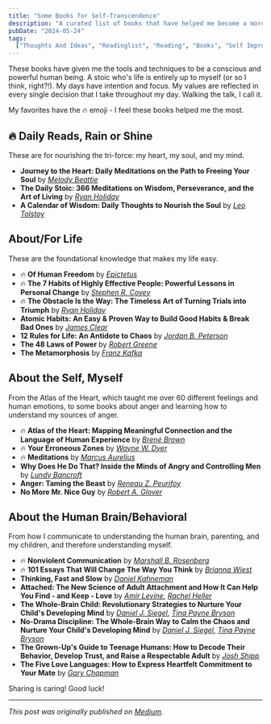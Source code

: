 ```yaml
---
title: "Some Books for Self-Transcendence"
description: "A curated list of books that have helped me become a more conscious and powerful human being."
pubDate: "2024-05-24"
tags:
  ["Thoughts And Ideas", "Readinglist", "Reading", "Books", "Self Improvement"]
---
```


These books have given me the tools and techniques to be a conscious and powerful human being. A stoic who's life is entirely up to myself (or so I think, right?!). My days have intention and focus. My values are reflected in every single decision that I take throughout my day. Walking the talk, I call it.

My favorites have the 🔥 emoji - I feel these books helped me the most.

## 🔥 Daily Reads, Rain or Shine

These are for nourishing the tri-force: my heart, my soul, and my mind.

- **Journey to the Heart: Daily Meditations on the Path to Freeing Your Soul** by _[Melody Beattie](https://www.goodreads.com/author/show/1047.Melody_Beattie)_
- **The Daily Stoic: 366 Meditations on Wisdom, Perseverance, and the Art of Living** by _[Ryan Holiday](https://www.goodreads.com/author/show/6451141.Ryan_Holiday)_
- **A Calendar of Wisdom: Daily Thoughts to Nourish the Soul** by _[Leo Tolstoy](https://www.goodreads.com/author/show/128382.Leo_Tolstoy)_

## About/For Life

These are the foundational knowledge that makes my life easy.

- 🔥 **Of Human Freedom** by _[Epictetus](https://www.goodreads.com/author/show/13852.Epictetus)_
- 🔥 **The 7 Habits of Highly Effective People: Powerful Lessons in Personal Change** by _[Stephen R. Covey](https://www.goodreads.com/author/show/1536.Stephen_R_Covey)_
- 🔥 **The Obstacle Is the Way: The Timeless Art of Turning Trials into Triumph** by _[Ryan Holiday](https://www.goodreads.com/author/show/6451141.Ryan_Holiday)_
- **Atomic Habits: An Easy & Proven Way to Build Good Habits & Break Bad Ones** by _[James Clear](https://www.goodreads.com/author/show/16248099.James_Clear)_
- **12 Rules for Life: An Antidote to Chaos** by _[Jordan B. Peterson](https://www.goodreads.com/author/show/166431.Jordan_B_Peterson)_
- **The 48 Laws of Power** by _[Robert Greene](https://www.goodreads.com/author/show/1051.Robert_Greene)_
- **The Metamorphosis** by _[Franz Kafka](https://www.goodreads.com/author/show/5223.Franz_Kafka)_

## About the Self, Myself

From the Atlas of the Heart, which taught me over 60 different feelings and human emotions, to some books about anger and learning how to understand my sources of anger.

- 🔥 **Atlas of the Heart: Mapping Meaningful Connection and the Language of Human Experience** by _[Brené Brown](https://www.goodreads.com/author/show/162578.Bren_Brown)_
- 🔥 **Your Erroneous Zones** by _[Wayne W. Dyer](https://www.goodreads.com/author/show/2969.Wayne_W_Dyer)_
- 🔥 **Meditations** by _[Marcus Aurelius](https://www.goodreads.com/author/show/17212.Marcus_Aurelius)_
- **Why Does He Do That? Inside the Minds of Angry and Controlling Men** by _[Lundy Bancroft](https://www.goodreads.com/author/show/1088.Lundy_Bancroft)_
- **Anger: Taming the Beast** by _[Reneau Z. Peurifoy](https://www.goodreads.com/author/show/1089.Reneau_Z_Peurifoy)_
- **No More Mr. Nice Guy** by _[Robert A. Glover](https://www.goodreads.com/author/show/1089.Robert_A_Glover)_

## About the Human Brain/Behavioral

From how I communicate to understanding the human brain, parenting, and my children, and therefore understanding myself.

- 🔥 **Nonviolent Communication** by _[Marshall B. Rosenberg](https://www.goodreads.com/author/show/1089.Marshall_B_Rosenberg)_
- 🔥 **101 Essays That Will Change The Way You Think** by _[Brianna Wiest](https://www.goodreads.com/author/show/1089.Brianna_Wiest)_
- **Thinking, Fast and Slow** by _[Daniel Kahneman](https://www.goodreads.com/author/show/1052.Daniel_Kahneman)_
- **Attached: The New Science of Adult Attachment and How It Can Help You Find - and Keep - Love** by _[Amir Levine](https://www.goodreads.com/author/show/1089.Amir_Levine)_, _[Rachel Heller](https://www.goodreads.com/author/show/1089.Rachel_Heller)_
- **The Whole-Brain Child: Revolutionary Strategies to Nurture Your Child's Developing Mind** by _[Daniel J. Siegel](https://www.goodreads.com/author/show/1089.Daniel_J_Siegel)_, _[Tina Payne Bryson](https://www.goodreads.com/author/show/1089.Tina_Payne_Bryson)_
- **No-Drama Discipline: The Whole-Brain Way to Calm the Chaos and Nurture Your Child's Developing Mind** by _[Daniel J. Siegel](https://www.goodreads.com/author/show/1089.Daniel_J_Siegel)_, _[Tina Payne Bryson](https://www.goodreads.com/author/show/1089.Tina_Payne_Bryson)_
- **The Grown-Up's Guide to Teenage Humans: How to Decode Their Behavior, Develop Trust, and Raise a Respectable Adult** by _[Josh Shipp](https://www.goodreads.com/author/show/1089.Josh_Shipp)_
- **The Five Love Languages: How to Express Heartfelt Commitment to Your Mate** by _[Gary Chapman](https://www.goodreads.com/author/show/1089.Gary_Chapman)_

Sharing is caring! Good luck!

---

_This post was originally published on [Medium](https://medium.com/@wizards777/some-books-for-self-transcendence-35109667b82b)._
